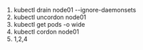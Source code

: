 1. kubectl drain node01 --ignore-daemonsets
2. kubectl uncordon node01
3. kubectl get pods -o wide
4. kubectl cordon node01
5. 1,2,4
